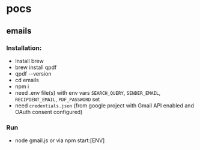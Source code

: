 # pocs

## emails

### Installation:
- Install brew
- brew install qpdf
- qpdf --version
- cd emails
- npm i
- need .env file(s) with env vars `SEARCH_QUERY`, `SENDER_EMAIL`, `RECIPIENT_EMAIL`, `PDF_PASSWORD` set
- need `credentials.json` (from google project with Gmail API enabled and OAuth consent configured)

### Run
- node gmail.js or via npm start:[ENV]